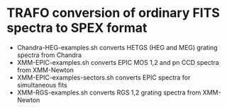 # TRAFO conversion of ordinary FITS spectra to SPEX format

- Chandra-HEG-examples.sh converts HETGS (HEG and MEG) grating spectra from Chandra
- XMM-EPIC-examples.sh converts EPIC MOS 1,2 and pn CCD spectra from XMM-Newton
- XMM-EPIC-examples-sectors.sh converts EPIC spectra for simultaneous fits
- XMM-RGS-examples.sh converts RGS 1,2 grating spectra from XMM-Newton
